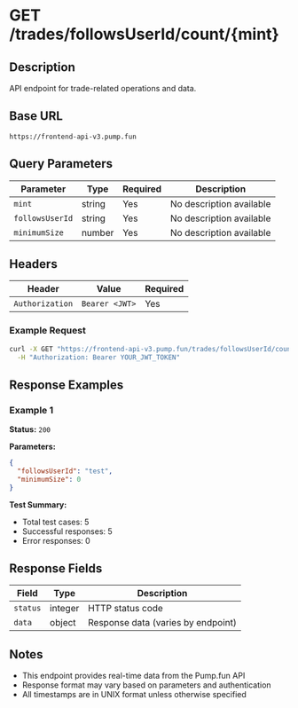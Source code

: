 # GET /trades/followsUserId/count/{mint}

## Description
API endpoint for trade-related operations and data.

## Base URL
`https://frontend-api-v3.pump.fun`

## Query Parameters
| Parameter | Type | Required | Description |
|-----------|------|----------|-------------|
| `mint` | string | Yes | No description available |
| `followsUserId` | string | Yes | No description available |
| `minimumSize` | number | Yes | No description available |

## Headers
| Header | Value | Required |
|--------|-------|----------|
| `Authorization` | `Bearer <JWT>` | Yes |

### Example Request
```bash
curl -X GET "https://frontend-api-v3.pump.fun/trades/followsUserId/count/{mint}" \
  -H "Authorization: Bearer YOUR_JWT_TOKEN"
```

## Response Examples

### Example 1
**Status:** `200`

**Parameters:**
```json
{
  "followsUserId": "test",
  "minimumSize": 0
}
```

**Test Summary:**
- Total test cases: 5
- Successful responses: 5
- Error responses: 0

## Response Fields
| Field | Type | Description |
|-------|------|-------------|
| `status` | integer | HTTP status code |
| `data` | object | Response data (varies by endpoint) |

## Notes
- This endpoint provides real-time data from the Pump.fun API
- Response format may vary based on parameters and authentication
- All timestamps are in UNIX format unless otherwise specified
